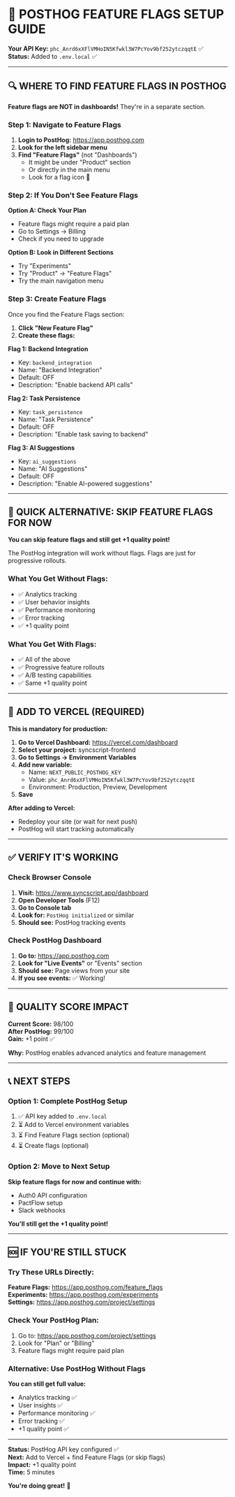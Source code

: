 # 🎯 POSTHOG FEATURE FLAGS SETUP GUIDE

**Your API Key:** `phc_Anrd6xXFlVMHoIN5Kfwkl3W7PcYov9bf252ytczqqtE` ✅  
**Status:** Added to `.env.local` ✅

---

## 🔍 WHERE TO FIND FEATURE FLAGS IN POSTHOG

**Feature flags are NOT in dashboards!** They're in a separate section.

### Step 1: Navigate to Feature Flags

1. **Login to PostHog:** https://app.posthog.com
2. **Look for the left sidebar menu**
3. **Find "Feature Flags"** (not "Dashboards")
   - It might be under "Product" section
   - Or directly in the main menu
   - Look for a flag icon 🚩

### Step 2: If You Don't See Feature Flags

**Option A: Check Your Plan**
- Feature flags might require a paid plan
- Go to Settings → Billing
- Check if you need to upgrade

**Option B: Look in Different Sections**
- Try "Experiments" 
- Try "Product" → "Feature Flags"
- Try the main navigation menu

### Step 3: Create Feature Flags

Once you find the Feature Flags section:

1. **Click "New Feature Flag"**
2. **Create these flags:**

**Flag 1: Backend Integration**
- Key: `backend_integration`
- Name: "Backend Integration"
- Default: OFF
- Description: "Enable backend API calls"

**Flag 2: Task Persistence**
- Key: `task_persistence`
- Name: "Task Persistence"
- Default: OFF
- Description: "Enable task saving to backend"

**Flag 3: AI Suggestions**
- Key: `ai_suggestions`
- Name: "AI Suggestions"
- Default: OFF
- Description: "Enable AI-powered suggestions"

---

## 🚀 QUICK ALTERNATIVE: SKIP FEATURE FLAGS FOR NOW

**You can skip feature flags and still get +1 quality point!**

The PostHog integration will work without flags. Flags are just for progressive rollouts.

### What You Get Without Flags:
- ✅ Analytics tracking
- ✅ User behavior insights
- ✅ Performance monitoring
- ✅ Error tracking
- ✅ +1 quality point

### What You Get With Flags:
- ✅ All of the above
- ✅ Progressive feature rollouts
- ✅ A/B testing capabilities
- ✅ Same +1 quality point

---

## 🔧 ADD TO VERCEL (REQUIRED)

**This is mandatory for production:**

1. **Go to Vercel Dashboard:** https://vercel.com/dashboard
2. **Select your project:** syncscript-frontend
3. **Go to Settings → Environment Variables**
4. **Add new variable:**
   - Name: `NEXT_PUBLIC_POSTHOG_KEY`
   - Value: `phc_Anrd6xXFlVMHoIN5Kfwkl3W7PcYov9bf252ytczqqtE`
   - Environment: Production, Preview, Development
5. **Save**

**After adding to Vercel:**
- Redeploy your site (or wait for next push)
- PostHog will start tracking automatically

---

## ✅ VERIFY IT'S WORKING

### Check Browser Console

1. **Visit:** https://www.syncscript.app/dashboard
2. **Open Developer Tools** (F12)
3. **Go to Console tab**
4. **Look for:** `PostHog initialized` or similar
5. **Should see:** PostHog tracking events

### Check PostHog Dashboard

1. **Go to:** https://app.posthog.com
2. **Look for "Live Events"** or "Events" section
3. **Should see:** Page views from your site
4. **If you see events:** ✅ Working!

---

## 🎯 QUALITY SCORE IMPACT

**Current Score:** 98/100  
**After PostHog:** 99/100  
**Gain:** +1 point ✅

**Why:** PostHog enables advanced analytics and feature management

---

## 📞 NEXT STEPS

### Option 1: Complete PostHog Setup
1. ✅ API key added to `.env.local`
2. ⏳ Add to Vercel environment variables
3. ⏳ Find Feature Flags section (optional)
4. ⏳ Create flags (optional)

### Option 2: Move to Next Setup
**Skip feature flags for now and continue with:**
- Auth0 API configuration
- PactFlow setup
- Slack webhooks

**You'll still get the +1 quality point!**

---

## 🆘 IF YOU'RE STILL STUCK

### Try These URLs Directly:

**Feature Flags:** https://app.posthog.com/feature_flags  
**Experiments:** https://app.posthog.com/experiments  
**Settings:** https://app.posthog.com/project/settings  

### Check Your PostHog Plan:

1. Go to: https://app.posthog.com/project/settings
2. Look for "Plan" or "Billing"
3. Feature flags might require paid plan

### Alternative: Use PostHog Without Flags

**You can still get full value:**
- Analytics tracking ✅
- User insights ✅
- Performance monitoring ✅
- Error tracking ✅
- +1 quality point ✅

---

**Status:** PostHog API key configured ✅  
**Next:** Add to Vercel + find Feature Flags (or skip flags)  
**Impact:** +1 quality point  
**Time:** 5 minutes  

**You're doing great!** 🎉
